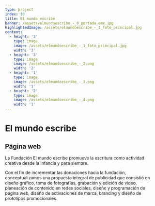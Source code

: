 ```yaml
---
type: project
index: 10
title: El mundo escribe
banner: /assets/elmundoescribe_-_0_portada_eme.jpg
highlightedImage: /assets/elmundoescribe_-_1_foto_principal.jpg
content:
  - height: '3'
    type: image
    image: /assets/elmundoescribe_-_1_foto_principal.jpg
    width: '3'
  - height: '3'
    type: image
    image: /assets/elmundoescribe_-_2.png
    width: '2'
  - height: '1'
    type: image
    image: /assets/elmundoescribe_-_3.png
    width: '1'
  - height: '2'
    type: image
    image: /assets/elmundoescribe_-_4.png
    width: '1'
---
```

# El mundo escribe

## Página web

La Fundación El mundo escribe promueve la escritura como actividad creativa desde la infancia y para siempre. 

Con el fin de incrementar las donaciones hacia la fundación, conceptualizamos una propuesta integral de publicidad que consistió en diseño gráfico, toma de fotografías, grabación y edición de video, planeación de contenido en redes sociales, diseño y programación de página web, diseño de activaciones de marca, branding y diseño de prototipos promocionales. 

##
